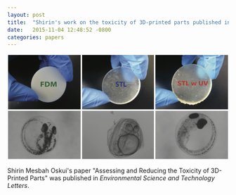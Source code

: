 ```yaml
---
layout: post
title:  "Shirin's work on the toxicity of 3D-printed parts published in <i>Environmental Science and Technology Letters</i>"
date:   2015-11-04 12:48:52 -0800
categories: papers
---
```

![Toxicity of 3D-printed parts](/assets/3d-tox.png)

Shirin Mesbah Oskui's paper "Assessing and Reducing the Toxicity of 3D-Printed Parts" was published in *Environmental Science and Technology Letters*.

